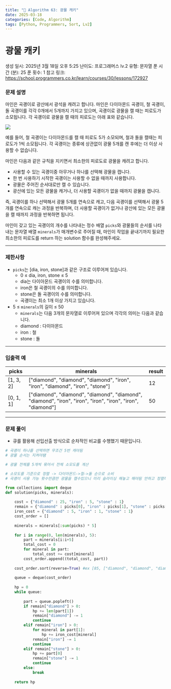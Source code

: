 ```yaml
---
title: "🧠 Algorithm 63: 광물 캐키"
date: 2025-03-18
categories: [Code, Algorithm]
tags: [Python, Programmers, Sort, Lv2]
---
```


# 광물 캐키

생성 일시: 2025년 3월 18일 오후 5:25
난이도: 프로그래머스 lv.2
유형: 문자열
푼 시간 (분): 25
푼 횟수: 1
참고 링크: https://school.programmers.co.kr/learn/courses/30/lessons/172927

### **문제 설명**

마인은 곡괭이로 광산에서 광석을 캐려고 합니다. 마인은 다이아몬드 곡괭이, 철 곡괭이, 돌 곡괭이를 각각 0개에서 5개까지 가지고 있으며, 곡괭이로 광물을 캘 때는 피로도가 소모됩니다. 각 곡괭이로 광물을 캘 때의 피로도는 아래 표와 같습니다.

![](https://user-images.githubusercontent.com/62426665/217975815-63c58d04-0421-4c39-85ce-17613b9c9389.png)

예를 들어, 철 곡괭이는 다이아몬드를 캘 때 피로도 5가 소모되며, 철과 돌을 캘때는 피로도가 1씩 소모됩니다. 각 곡괭이는 종류에 상관없이 광물 5개를 캔 후에는 더 이상 사용할 수 없습니다.

마인은 다음과 같은 규칙을 지키면서 최소한의 피로도로 광물을 캐려고 합니다.

- 사용할 수 있는 곡괭이중 아무거나 하나를 선택해 광물을 캡니다.
- 한 번 사용하기 시작한 곡괭이는 사용할 수 없을 때까지 사용합니다.
- 광물은 주어진 순서대로만 캘 수 있습니다.
- 광산에 있는 모든 광물을 캐거나, 더 사용할 곡괭이가 없을 때까지 광물을 캡니다.

즉, 곡괭이를 하나 선택해서 광물 5개를 연속으로 캐고, 다음 곡괭이를 선택해서 광물 5개를 연속으로 캐는 과정을 반복하며, 더 사용할 곡괭이가 없거나 광산에 있는 모든 광물을 캘 때까지 과정을 반복하면 됩니다.

마인이 갖고 있는 곡괭이의 개수를 나타내는 정수 배열 `picks`와 광물들의 순서를 나타내는 문자열 배열 `minerals`가 매개변수로 주어질 때, 마인이 작업을 끝내기까지 필요한 최소한의 피로도를 return 하는 solution 함수를 완성해주세요.

---

### 제한사항

- `picks`는 [dia, iron, stone]과 같은 구조로 이루어져 있습니다.
    - 0 ≤ dia, iron, stone ≤ 5
    - dia는 다이아몬드 곡괭이의 수를 의미합니다.
    - iron은 철 곡괭이의 수를 의미합니다.
    - stone은 돌 곡괭이의 수를 의미합니다.
    - 곡괭이는 최소 1개 이상 가지고 있습니다.
- 5 ≤ `minerals`의 길이 ≤ 50
    - `minerals`는 다음 3개의 문자열로 이루어져 있으며 각각의 의미는 다음과 같습니다.
    - diamond : 다이아몬드
    - iron : 철
    - stone : 돌

---

### 입출력 예

| picks | minerals | result |
| --- | --- | --- |
| [1, 3, 2] | ["diamond", "diamond", "diamond", "iron", "iron", "diamond", "iron", "stone"] | 12 |
| [0, 1, 1] | ["diamond", "diamond", "diamond", "diamond", "diamond", "iron", "iron", "iron", "iron", "iron", "diamond"] | 50 |

---

### 문제 풀이

- 큐를 활용해 선입선출 방식으로 순차적인 비교를 수행했기 때문입니다.

```python
# 곡괭이 하나를 선택하면 무조건 5번 캐야됨
# 광물 순서는 지켜야됌

# 광물 전체를 5개씩 묶어서 전체 소모도를 계산

# 소모도를 기준으로 정렬 -> 다이아몬드->철->돌 순으로 소비
# 곡괭이 사용 가능 횟수만큼만 광물을 캘수있으니 미리 슬라이싱 해놓고 해야됨 안하고 정렬하면 캘수없었던 광물들이 앞에 올수도있음

from collections import deque
def solution(picks, minerals):
    
    cost = {"diamond" : 25, "iron" : 5, "stone" : 1}
    remain = {"diamond" : picks[0], "iron" : picks[1], "stone" : picks[2]}
    iron_cost = {"diamond" : 5, "iron" : 1, "stone" : 1}
    cost_order = []
    
    minerals = minerals[:sum(picks) * 5]
    
    for i in range(0, len(minerals), 5):
        part = minerals[i:i+5]
        total_cost = 0
        for mineral in part:
            total_cost += cost[mineral]
        cost_order.append((total_cost, part))
        
    cost_order.sort(reverse=True) #ex [85, ["diamond", "diamond", "diamond", "iron", "iron"]]
    
    queue = deque(cost_order)
    
    hp = 0
    while queue:
        
        part = queue.popleft()
        if remain["diamond"] > 0:
            hp += len(part[1])
            remain["diamond"] -= 1
            continue
        elif remain["iron"] > 0:
            for mineral in part[1]:
                hp += iron_cost[mineral]
            remain["iron"] -= 1
            continue
        elif remain["stone"] > 0:
            hp += part[0]
            remain["stone"] -= 1
            continue
        else:
            break
    
    return hp
```